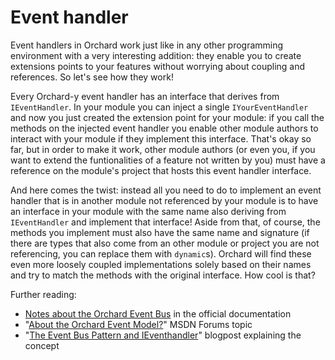 # Event handler



Event handlers in Orchard work just like in any other programming environment with a very interesting addition: they enable you to create extensions points to your features without worrying about coupling and references. So let's see how they work!

Every Orchard-y event handler has an interface that derives from `IEventHandler`. In your module you can inject a single `IYourEventHandler` and now you just created the extension point for your module: if you call the methods on the injected event handler you enable other module authors to interact with your module if they implement this interface. That's okay so far, but in order to make it work, other module authors (or even you, if you want to extend the funtionalities of a feature not written by you) must have a reference on the module's project that hosts this event handler interface.

And here comes the twist: instead all you need to do to implement an event handler that is in another module not referenced by your module is to have an interface in your module with the same name also deriving from `IEventHandler` and implement that interface! Aside from that, of course, the methods you implement must also have the same name and signature (if there are types that also come from an other module or project you are not referencing, you can replace them with `dynamic`s). Orchard will find these even more loosely coupled implementations solely based on their names and try to match the methods with the original interface. How cool is that?

Further reading:

- [Notes about the Orchard Event Bus](http://docs.orchardproject.net/Documentation/How-Orchard-works#EventBus) in the official documentation
- "[About the Orchard Event Model?](https://social.msdn.microsoft.com/Forums/en-US/f831b5e8-0529-418a-a34b-28b8ab646be1/about-the-orchard-event-model?forum=orchardsupport)" MSDN Forums topic
- "[The Event Bus Pattern and IEventhandler](http://www.ideliverable.com/blog/ieventhandler)" blogpost explaining the concept